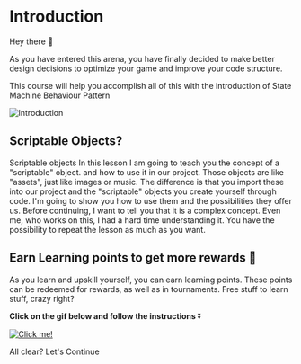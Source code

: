 # Introduction

Hey there 👋 

As you have entered this arena, you have finally decided to make better design decisions to optimize your game and improve your code structure. 

This course will help you accomplish all of this with the introduction of State Machine Behaviour Pattern

![Introduction](https://media.giphy.com/media/z9FwUoGNksJEDBJnIF/giphy.gif)

## **Scriptable Objects?**

Scriptable objects In this lesson I am going to teach you the concept of a "scriptable" object. and how to use it in our project. Those objects are like "assets", just like images or music. The difference is that you import these into our project and the "scriptable" objects you create yourself through code. I'm going to show you how to use them and the possibilities they offer us. Before continuing, I want to tell you that it is a complex concept. Even me, who works on this, I had a hard time understanding it. You have the possibility to repeat the lesson as much as you want.

## Earn Learning points to get more rewards 🎁

As you learn and upskill yourself, you can earn learning points. These points can be redeemed for rewards, as well as in tournaments. Free stuff to learn stuff, crazy right?

**Click on the gif below and follow the instructions** ⏬

[![Click me!](https://media.giphy.com/media/zz1v8vjwQwTja/giphy.gif)](https://academy.outscal.com/welcome/build-in-public/assignments)



All clear? Let's Continue
